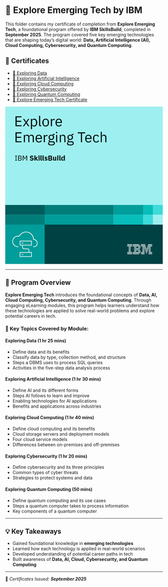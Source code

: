 # 🚀 Explore Emerging Tech by IBM

This folder contains my certificate of completion from **Explore Emerging Tech**, a foundational program offered by **IBM SkillsBuild**, completed in **September 2025**. The program covered five key emerging technologies that are shaping today’s digital world: **Data, Artificial Intelligence (AI), Cloud Computing, Cybersecurity, and Quantum Computing**.

## 📜 Certificates

- [📄 Exploring Data](https://github.com/Hurairiam/certifications/blob/main/Explore%20Emerging%20Tech%20by%20IBM/Exploring%20Data%20Certificate.pdf)  
- [📄 Exploring Artificial Intelligence](https://github.com/Hurairiam/certifications/blob/main/Explore%20Emerging%20Tech%20by%20IBM/Exploring%20AI%20Certificate.pdf)  
- [📄 Exploring Cloud Computing](https://github.com/Hurairiam/certifications/blob/main/Explore%20Emerging%20Tech%20by%20IBM/Exploring%20Cloud%20Computing%20Certificate.pdf)  
- [📄 Exploring Cybersecurity](https://github.com/Hurairiam/certifications/blob/main/Explore%20Emerging%20Tech%20by%20IBM/Exploring%20Cybersecurity%20Certificate.pdf)  
- [📄 Exploring Quantum Computing](https://github.com/Hurairiam/certifications/blob/main/Explore%20Emerging%20Tech%20by%20IBM/Exploring%20Quantum%20Computing%20Certificate.pdf)  
- [📄 Explore Emerging Tech Certificate](https://github.com/Hurairiam/certifications/blob/main/Explore%20Emerging%20Tech%20by%20IBM/Explore%20Emerging%20Tech%20Certificate.pdf)  

![Badge](https://github.com/Hurairiam/certifications/blob/main/Explore%20Emerging%20Tech%20by%20IBM/Explore%20Emerging%20Tech%20Badge.png)

---

## 🧠 Program Overview

**Explore Emerging Tech** introduces the foundational concepts of **Data, AI, Cloud Computing, Cybersecurity, and Quantum Computing**. Through engaging eLearning modules, this program helps learners understand how these technologies are applied to solve real-world problems and explore potential careers in tech.

### 📘 Key Topics Covered by Module:

#### Exploring Data (1 hr 25 mins)
- Define data and its benefits  
- Classify data by type, collection method, and structure  
- Steps a DBMS uses to process SQL queries  
- Activities in the five-step data analysis process  

#### Exploring Artificial Intelligence (1 hr 30 mins)
- Define AI and its different forms  
- Steps AI follows to learn and improve  
- Enabling technologies for AI applications  
- Benefits and applications across industries  

#### Exploring Cloud Computing (1 hr 40 mins)
- Define cloud computing and its benefits  
- Cloud storage servers and deployment models  
- Four cloud service models  
- Differences between on-premises and off-premises  

#### Exploring Cybersecurity (1 hr 20 mins)
- Define cybersecurity and its three principles  
- Common types of cyber threats  
- Strategies to protect systems and data  

#### Exploring Quantum Computing (50 mins)
- Define quantum computing and its use cases  
- Steps a quantum computer takes to process information  
- Key components of a quantum computer  

---

## 💡 Key Takeaways
- Gained foundational knowledge in **emerging technologies**  
- Learned how each technology is applied in real-world scenarios  
- Developed understanding of potential career paths in tech  
- Built awareness of **Data, AI, Cloud, Cybersecurity, and Quantum Computing**  

---

📌 _Certificates Issued: **September 2025**_  

